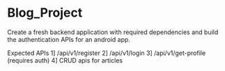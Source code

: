 # Blog_Project
Create a fresh backend application with required dependencies and build the authentication APIs for an android app.

Expected APIs
1] /api/v1/register
2] /api/v1/login
3] /api/v1/get-profile (requires auth)
4] CRUD apis for articles
